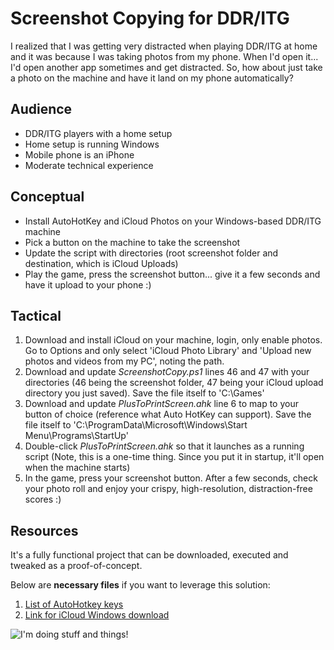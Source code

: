 Screenshot Copying for DDR/ITG
=====================

I realized that I was getting very distracted when playing DDR/ITG at home and it was because I was taking photos from my phone. When I'd open it... I'd open another app sometimes and get distracted. So, how about just take a photo on the machine and have it land on my phone automatically?

Audience
-------------
- DDR/ITG players with a home setup
- Home setup is running Windows
- Mobile phone is an iPhone
- Moderate technical experience

Conceptual
-------------
- Install AutoHotKey and iCloud Photos on your Windows-based DDR/ITG machine
- Pick a button on the machine to take the screenshot
- Update the script with directories (root screenshot folder and destination, which is iCloud Uploads)
- Play the game, press the screenshot button... give it a few seconds and have it upload to your phone :)

Tactical
-------------
1. Download and install iCloud on your machine, login, only enable photos. Go to Options and only select 'iCloud Photo Library' and 'Upload new photos and videos from my PC', noting the path.
2. Download and update *ScreenshotCopy.ps1* lines 46 and 47 with your directories (46 being the screenshot folder, 47 being your iCloud upload directory you just saved). Save the file itself to 'C:\Games'
3. Download and update *PlusToPrintScreen.ahk* line 6 to map to your button of choice (reference what Auto HotKey can support). Save the file itself to 'C:\ProgramData\Microsoft\Windows\Start Menu\Programs\StartUp'
4. Double-click *PlusToPrintScreen.ahk* so that it launches as a running script (Note, this is a one-time thing. Since you put it in startup, it'll open when the machine starts)
5. In the game, press your screenshot button. After a few seconds, check your photo roll and enjoy your crispy, high-resolution, distraction-free scores :)

Resources
-------------
It's a fully functional project that can be downloaded, executed and tweaked as a proof-of-concept.

Below are **necessary files** if you want to leverage this solution:
1. [List of AutoHotkey keys](https://www.autohotkey.com/docs/KeyList.htm "AutoHotkey")
2. [Link for iCloud Windows download](https://support.apple.com/en-us/HT204283 "Download iCloud for Windows")

![I'm doing stuff and things!](https://i.ytimg.com/vi/tlV2ksKUPkc/maxresdefault.jpg)
